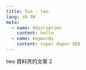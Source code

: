 ```yaml
---
title: two - two
lang: zh-TW
meta:
  - name: description
    content: hello
  - name: keywords
    content: super duper SEO
---
```


two 資料夾的文章 2
